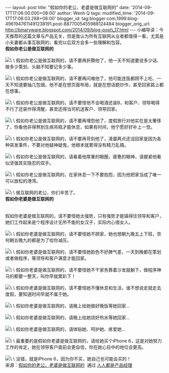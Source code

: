 --- layout: post title: "假如你的老公、老婆是做互联网的" date:
'2014-09-17T17:06:00.000+08:00' author: Wenh Q tags: modified\_time:
'2014-09-17T17:06:03.288+08:00' blogger\_id:
tag:blogger.com,1999:blog-4961947611491238191.post-8877005455988124484
blogger\_orig\_url:
http://binaryware.blogspot.com/2014/09/blog-post\_17.html ---
小编导读：今天推荐的这篇文章与产品无关，但是我认为所有互联网从业者都值得一看，尤其是小夫妻都从事互联网的，看完以后双方会多一些理解和包容。
\
**假如你老公是做互联网的**\
\
![](https://images-blogger-opensocial.googleusercontent.com/gadgets/proxy?url=http%3A%2F%2Fmmbiz.qpic.cn%2Fmmbiz%2Ficonmsv2WE7eBTStCMxsCI0deUJ85eialPFCGEZSIQZH1d6ZGmlzbH6PuAcoNXSjyYYgqbP3FjrOvZnVkSdAOA0Q%2F640&container=blogger&gadget=a&rewriteMime=image%2F*)\
\
假如你老公是做互联网的，请不要再折腾他了，他一天不知道要说多少话、做多少策划、头脑不知要记多少事。\
\
![](https://images-blogger-opensocial.googleusercontent.com/gadgets/proxy?url=http%3A%2F%2Fmmbiz.qpic.cn%2Fmmbiz%2Ficonmsv2WE7eBTStCMxsCI0deUJ85eialPW9BpTZj1U6wfsyExj3nWsPl6ueRAKic8iaHKKQKkAZncQq97cujNdLicA%2F640&container=blogger&gadget=a&rewriteMime=image%2F*)\
\
假如你老公是做互联网的，请不要再问难他了，他可能连饭都顾不上吃、一天不知道要抽几包烟，他不是在想页面布局，就是在想话题炒作，甚至回家路上都在想事。\
\
![](https://images-blogger-opensocial.googleusercontent.com/gadgets/proxy?url=http%3A%2F%2Fmmbiz.qpic.cn%2Fmmbiz%2Ficonmsv2WE7eBTStCMxsCI0deUJ85eialPicnxkg0DR2tKp1KmZK7A5vjoqyQsiapTYGRtEN3SDnZ2MkTmIYWO3SqA%2F640&container=blogger&gadget=a&rewriteMime=image%2F*)\
\
假如你老公是做互联网的，请不要怪他不会喝酒还装B，和客户、领导喝得不行了还装作得清醒，甚至还得当司机送客户、领导回家。\
\
![](https://images-blogger-opensocial.googleusercontent.com/gadgets/proxy?url=http%3A%2F%2Fmmbiz.qpic.cn%2Fmmbiz%2Ficonmsv2WE7eBTStCMxsCI0deUJ85eialPtkicAgqFIcicvCHIXworrZmTflfT0NB5wdpnhpfLfdcqGIzWIZUOd6ibQ%2F640&container=blogger&gadget=a&rewriteMime=image%2F*)\
\
假如你老公是做互联网的，请不要再埋怨他了，度假旅行对他实在是太奢侈了，你看他非得熬到生病吊瓶才能休息，如果有时间，他宁愿好好补上一觉。\
\
![](https://images-blogger-opensocial.googleusercontent.com/gadgets/proxy?url=http%3A%2F%2Fmmbiz.qpic.cn%2Fmmbiz%2Ficonmsv2WE7eBTStCMxsCI0deUJ85eialPFXqXlJibsZugSJWdibvUqH0A1ArsiaV3bxRzbcpFgHdxoNFKffQ88D6ew%2F640&container=blogger&gadget=a&rewriteMime=image%2F*)\
\
假如你老公是做互联网的，请不要再苛刻他了，凌晨两点还没回家是因为各种突发事件，不要对他疑神疑鬼，他根本就累得没有精力乱搞。\
\
![](https://images-blogger-opensocial.googleusercontent.com/gadgets/proxy?url=http%3A%2F%2Fmmbiz.qpic.cn%2Fmmbiz%2Ficonmsv2WE7eBTStCMxsCI0deUJ85eialPnAav18A51vgiaEgclYabAsnS9rfc2ia5SVKGoqQicSk3licuB3yhVc5rhw%2F640&container=blogger&gadget=a&rewriteMime=image%2F*)\
\
假如你老公是做互联网的，请看着他厚重的眼圈，疲惫的眼神，请握紧他看似坚强其实隐忍的双手。\
\
![](https://images-blogger-opensocial.googleusercontent.com/gadgets/proxy?url=http%3A%2F%2Fmmbiz.qpic.cn%2Fmmbiz%2Ficonmsv2WE7eBTStCMxsCI0deUJ85eialPaaJWz8EiczZicYYH99T8Bl4icPPuY4EM3pNeUvvJ2bap5IBYMIfVo26MA%2F640&container=blogger&gadget=a&rewriteMime=image%2F*)\
\
假如你老公是做互联网的，在家休息一下不要抱怨，因为他把家当成了唯一可以放松的港湾。\
\
![](https://images-blogger-opensocial.googleusercontent.com/gadgets/proxy?url=http%3A%2F%2Fmmbiz.qpic.cn%2Fmmbiz%2Ficonmsv2WE7eBTStCMxsCI0deUJ85eialPxR2TVhvcE2ao4BVFDFNfyGicde8kuiaicOzh3NCpeyRviczYONicK9YMtKg%2F640&container=blogger&gadget=a&rewriteMime=image%2F*)\
\
做互联网的老公，你们辛苦了。
\
**假如你老婆是做互联网的**\
\
\
假如你老婆是做互联网的，请不要怪她太强势，只有强势才能镇得住领导和客户，她们工作起来是个程序设计无所不能的女汉子，实际内心很女人。\
\
![](https://images-blogger-opensocial.googleusercontent.com/gadgets/proxy?url=http%3A%2F%2Fmmbiz.qpic.cn%2Fmmbiz%2Ficonmsv2WE7eBTStCMxsCI0deUJ85eialP4JkqjIcicYy0IGXP6VOrOYicTboj4qzzVq0LDhYPBn6axQezXbZrrgYA%2F640&container=blogger&gadget=a&rewriteMime=image%2F*)\
\
假如你老婆是做互联网的，请不要怪她不顾家，她也想朝九晚五上下班，奈何朝五晚九的都是为了给你减压。\
\
![](https://images-blogger-opensocial.googleusercontent.com/gadgets/proxy?url=http%3A%2F%2Fmmbiz.qpic.cn%2Fmmbiz%2Ficonmsv2WE7eBTStCMxsCI0deUJ85eialPib2ye3qvODjcxhebe5XaRwTGDNOMYXaGHvNZAfgib9a1IibPvHGk0QJDQ%2F640&container=blogger&gadget=a&rewriteMime=image%2F*)\
\
假如你老婆是做互联网的，请不要怪她脸色不好脾气差，一天到晚都在策划或者做程序，等领导和客户满意才能回家。\
\
![](https://images-blogger-opensocial.googleusercontent.com/gadgets/proxy?url=http%3A%2F%2Fmmbiz.qpic.cn%2Fmmbiz%2Ficonmsv2WE7eBTStCMxsCI0deUJ85eialPh9kYxP4rJxG0Poib3IYQdGBn7e9k65icSMOlN3YPqEibeK7f4vNHI5uicw%2F640&container=blogger&gadget=a&rewriteMime=image%2F*)\
\
假如你老婆是做互联网的，请不要怪她不干家务靠着沙发就躺下，做程序神马的都要一整天，叫你早就累趴下！\
\
![](https://images-blogger-opensocial.googleusercontent.com/gadgets/proxy?url=http%3A%2F%2Fmmbiz.qpic.cn%2Fmmbiz%2Ficonmsv2WE7eBTStCMxsCI0deUJ85eialPMny42HCzeIlibUia6YzaINzJwN2KnBRokibr1rJ0jA73hQqFsxCMvVC3A%2F640&container=blogger&gadget=a&rewriteMime=image%2F*)\
\
假如你老婆是做互联网的，请不要怪她不懂休息和生活，谁不想说走就走去度假，要知道时间早就不属于她。\
\
![](https://images-blogger-opensocial.googleusercontent.com/gadgets/proxy?url=http%3A%2F%2Fmmbiz.qpic.cn%2Fmmbiz%2Ficonmsv2WE7eBTStCMxsCI0deUJ85eialPChzciacVxQAibOwI2WdxeCiarGia0QCciaZx2YWBAqzx1MS6Aq1uVnj2rYw%2F640&container=blogger&gadget=a&rewriteMime=image%2F*)\
\
假如你老婆是做互联网的，请晚上给她做好晚饭等她回家...\
\
![](https://images-blogger-opensocial.googleusercontent.com/gadgets/proxy?url=http%3A%2F%2Fmmbiz.qpic.cn%2Fmmbiz%2Ficonmsv2WE7eBTStCMxsCI0deUJ85eialP1Ynqq4nabs6VPZTlHY4ITKIOibDdLjBWBSFSQMBGEDkAvq2C00HeUKw%2F640&container=blogger&gadget=a&rewriteMime=image%2F*)\
\
假如你老婆是做互联网的，请晚上给她烧好热水等她回家...\
\
![](https://images-blogger-opensocial.googleusercontent.com/gadgets/proxy?url=http%3A%2F%2Fmmbiz.qpic.cn%2Fmmbiz%2Ficonmsv2WE7eBTStCMxsCI0deUJ85eialPuJTasqkV4ibBicRphU8C8BicDnrToCHbW8FQYrWlqYOnYUtBeiasewficibA%2F640&container=blogger&gadget=a&rewriteMime=image%2F*)\
\
假如你老婆是做互联网的，请体贴她、呵护她、疼爱她...\
\
![](https://images-blogger-opensocial.googleusercontent.com/gadgets/proxy?url=http%3A%2F%2Fmmbiz.qpic.cn%2Fmmbiz%2Ficonmsv2WE7eBTStCMxsCI0deUJ85eialP4LUl0TFV1TMxpXJaJqPBlgjjJCQib6ngvWD85icrqGic8STZzOBicKQZ1A%2F640&container=blogger&gadget=a&rewriteMime=image%2F*)\
\
最重要的是假如你老婆是做互联网的，请给她买个iPhone
6，这是对她努力工作的肯定，她在领导客户面前会更自信，你在她心目中的地位会更高。\
\
![](https://images-blogger-opensocial.googleusercontent.com/gadgets/proxy?url=http%3A%2F%2Fmmbiz.qpic.cn%2Fmmbiz%2Ficonmsv2WE7eBTStCMxsCI0deUJ85eialP0LNKgM1ibVZNnmic650YA5mNW2ehnjfes1BV0FVHv10QUDj6QVPicyEzw%2F640&container=blogger&gadget=a&rewriteMime=image%2F*)\
\
没错，就是iPhone 6，因为你不买，她自己也可能会买的！
\
来源：[假如你的老公、老婆是做互联网的](http://www.woshipm.com/it/106593.html)  通过 [人人都是产品经理](http://www.woshipm.com/)
